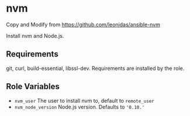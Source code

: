nvm
===

Copy and Modify from https://github.com/leonidas/ansible-nvm

Install nvm and Node.js.

Requirements
------------

git, curl, build-essential, libssl-dev. Requirements are installed by the role.

Role Variables
--------------

* `nvm_user` The user to install nvm to, default to `remote_user`
* `nvm_node_version` Node.js version. Defaults to `'0.10.'`
